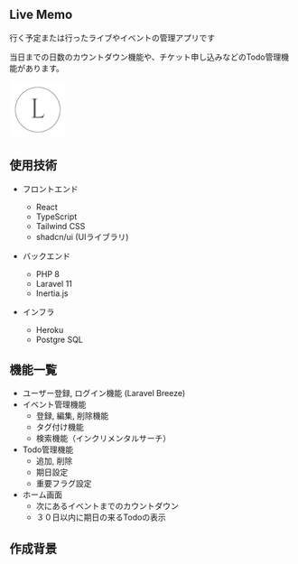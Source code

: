 ## Live Memo

行く予定または行ったライブやイベントの管理アプリです

当日までの日数のカウントダウン機能や、チケット申し込みなどのTodo管理機能があります。

<img src="./resources/js/Logo.png" style="zoom: 20%;" />

## 使用技術

- フロントエンド
  - React
  - TypeScript
  - Tailwind CSS
  - shadcn/ui (UIライブラリ)

-   バックエンド
    -   PHP 8
    -   Laravel 11
    -   Inertia.js 
-   インフラ
    -   Heroku
    -   Postgre SQL



## 機能一覧

-   ユーザー登録, ログイン機能 (Laravel Breeze)
-   イベント管理機能
    - 登録, 編集, 削除機能
    - タグ付け機能
    - 検索機能（インクリメンタルサーチ）
-   Todo管理機能
    -   追加, 削除
    -   期日設定
    -   重要フラグ設定
-   ホーム画面
    -   次にあるイベントまでのカウントダウン
    -   ３０日以内に期日の来るTodoの表示



## 作成背景

